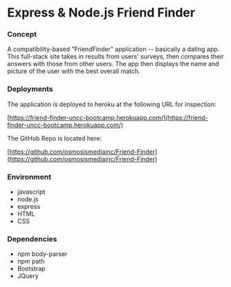 # Express & Node.js Friend Finder

### Concept

A compatibility-based "FriendFinder" application -- basically a dating app. This full-stack site takes in results from users' surveys, then compares their answers with those from other users. The app then displays the name and picture of the user with the best overall match.

### Deployments

The application is deployed to heroku at the following URL for inspection:

[https://friend-finder-uncc-bootcamp.herokuapp.com/](https://friend-finder-uncc-bootcamp.herokuapp.com/)

The GitHub Repo is located here:

[https://github.com/osmosismediainc/Friend-Finder](https://github.com/osmosismediainc/Friend-Finder)

### Environment

- javascript
- node.js
- express
- HTML
- CSS

### Dependencies

- npm body-parser
- npm path
- Bootstrap
- JQuery




